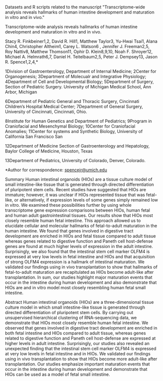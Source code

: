 Datasets and R scripts related to the manuscript "Transcriptome-wide analysis reveals hallmarks of human intestine development and maturation in vitro and in vivo."

Transcriptome-wide analysis reveals hallmarks of human intestine development and maturation in vitro and in vivo.

Stacy R. Finkbeiner1,2, David R. Hill1, Matthew Taylor3, Yu-Hwai Tsai1,  Alana Chin4, Christopher Altheim1, Carey L. Watson6 , Jennifer J. Freeman2,5, Roy Nattiv8, Matthew Thomson11, Ophir D. Klein8,9,10, Noah F. Shroyer12, Michael A. Helmrath6,7, Daniel H. Teitelbaum2,5, Peter J. Dempsey13, Jason R. Spence1,2,4,*

1Division of Gastroenterology, Department of Internal Medicine; 2Center for Organogenesis; 3Department of Molecualr and Integrative Physiology; 4Department of Cell and Developmental Biology; 5Department of Surgery, Section of Pediatric Surgery. University of Michigan Medical School, Ann Arbor, Michigan

6Department of Pediatric General and Thoracic Surgery, Cincinnati Children’s Hospital Medical Center; 7Department of General Surgery, University of Cincinnati, Cincinnati, Ohio. 

8Institute for Human Genetics and Department of Pediatrics; 9Program in Craniofacial and Mesenchymal Biology; 10Center for Craniofacial Anomalies; 11Center for systems and Synthetic Biology, University of California San Francisco San 

12Department of Medicine Section of Gastroenterology and Hepatology, Baylor College of Medicine, Houston, Texas

13Department of Pediatrics, University of Colorado, Denver, Colorado.

*Author for correspondence: spencejr@umich.edu

Summary
	Human intestinal organoids (HIOs) are a tissue culture model of small intestine-like tissue that is generated through directed differentiation of pluripotent stem cells. Recent studies have suggested that HIOs are immature; however, it was unclear if HIOs represented tissue that was fetal-like, or alternatively, if expression levels of some genes simply remained low in vitro. We examined these possibilities further by using whole transcriptome gene expression comparisons between HIOs, human fetal and human adult gastrointestinal tissues. Our results show that HIOs most closely resemble human fetal intestine. This approach allowed us to elucidate cellular and molecular hallmarks of fetal-to-adult maturation in the human intestine. We found that genes involved in digestive tract development are enriched in HIOs and fetal tissue compared to adult tissue whereas genes related to digestive function and Paneth cell host-defense genes are found at much higher levels of expression in the adult intestine. Surprisingly, we also found that the intestinal stem cell marker OLFM4 is expressed at very low levels in fetal intestine and HIOs and that acquisition of strong OLFM4 expression is a hallmark of intestinal maturation. We validated our findings using in vivo transplantation to show that hallmarks of fetal-to-adult maturation are recapitulated as HIOs become adult-like after transplantation. In sum, our studies highlight major maturation events that occur in the intestine during human development and also demonstrate that HIOs are and in vitro model most closely resembling human fetal small intestine. 

Abstract
Human intestinal organoids (HIOs) are a three-dimensional tissue culture model in which small intestine-like tissue is generated through directed differentiation of pluripotent stem cells. By carrying out unsupervised hierarchical clustering of RNA-sequencing data, we demonstrate that HIOs most closely resemble human fetal intestine. We observed that genes involved in digestive tract development are enriched in both fetal intestine and HIOs compared to adult tissue, whereas genes related to digestive function and Paneth cell host-defense are expressed at higher levels in adult intestine. Surprisingly, our studies also revealed an unexpected finding that the intestinal stem cell marker OLFM4 is expressed at very low levels in fetal intestine and in HIOs. We validated our findings using in vivo transplantation to show that HIOs become more adult-like after transplantation. Our studies emphasize important maturation events that occur in the intestine during human development and demonstrate that HIOs can be used as a model of fetal small intestine. 
